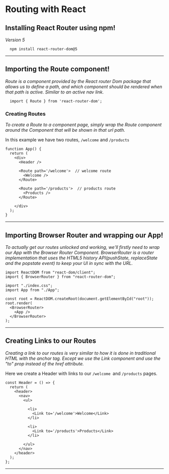 # **Routing with React**

## **Installing React Router using npm!**

_Version 5_

```
  npm install react-router-dom@5
```

---

## **Importing the Route component!**

_Route is a component provided by the React router Dom package that allows us to define a path, and which component should be rendered when that path is active. Similar to an active nav link._

```
  import { Route } from 'react-router-dom';
```

### **Creating Routes**

_To create a Route to a component page, simply wrap the Route component around the Component that will be shown in that url path._

In this example we have two routes, `/welcome` and `/products`

```
function App() {
  return (
    <div>
      <Header />

      <Route path='/welcome'>  // welcome route
        <Welcome />
      </Route>

      <Route path='/products'>  // products route
        <Products />
      </Route>

    </div>
  );
}
```

---

## **Importing Browser Router and wrapping our App!**

_To actually get our routes unlocked and working, we'll firstly need to wrap our App with the Browser Router Component. BrowserRouter is a router implementation that uses the HTML5 history API(pushState, replaceState and the popstate event) to keep your UI in sync with the URL._

```
import ReactDOM from "react-dom/client";
import { BrowserRouter } from "react-router-dom";

import "./index.css";
import App from "./App";

const root = ReactDOM.createRoot(document.getElementById("root"));
root.render(
  <BrowserRouter>
    <App />
  </BrowserRouter>
);
```

---

## **Creating Links to our Routes**

_Creating a link to our routes is very similar to how it is done in traditional HTML with the anchor tag. Except we use the Link component and use the "to" prop instead of the href attribute._

Here we create a Header with links to our `/welcome `and `/products` pages.

```
const Header = () => {
  return (
    <header>
      <nav>
        <ul>

          <li>
            <Link to='/welcome'>Welcome</Link>
          </li>

          <li>
            <Link to='/products'>Products</Link>
          </li>

        </ul>
      </nav>
    </header>
  );
};
```

---
